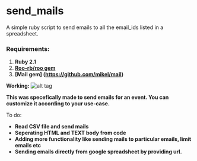 # send_mails
A simple ruby script to send emails to all the email_ids listed in a spreadsheet.

### Requirements:  
1. **Ruby 2.1**
2. **[Roo-rb/roo gem](https://github.com/roo-rb/roo)**
3. **[Mail gem] (https://github.com/mikel/mail)**

**Working:**  ![alt tag](https://media.giphy.com/media/l4KiaKkWVQ9T2TBYs/giphy.gif)

**This was specefically made to send emails for an event. You can customize it according to your use-case.**

To do:
- **Read CSV file and send mails**
- **Seperating HTML and TEXT body from code**
- **Adding more functionality like sending mails to particular emails, limit emails etc**
- **Sending emails directly from google spreadsheet by providing url.**
